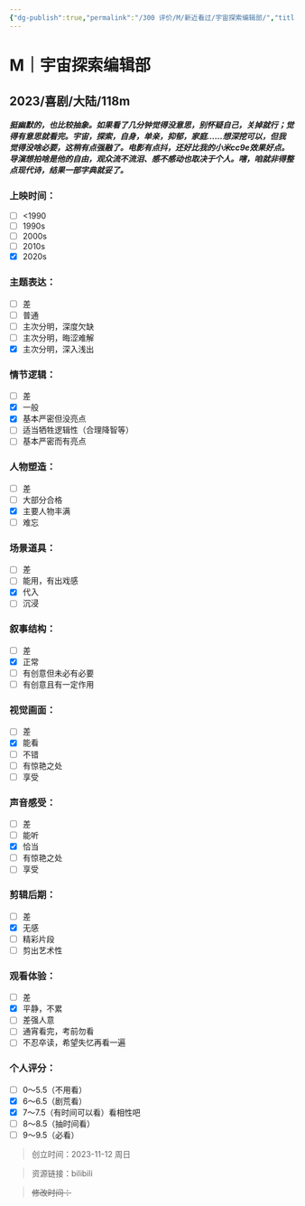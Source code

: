 ```yaml
---
{"dg-publish":true,"permalink":"/300 评价/M/新近看过/宇宙探索编辑部/","title":"宇宙探索编辑部","tags":["M","分类"],"created":"2024-01-25T18:45:04.000+08:00","updated":"2024-01-25T18:45:04.000+08:00"}
---
```



# M｜宇宙探索编辑部
## 2023/喜剧/大陆/118m
***挺幽默的，也比较抽象。如果看了几分钟觉得没意思，别怀疑自己，关掉就行；觉得有意思就看完。宇宙，探索，自身，单亲，抑郁，家庭……想深挖可以，但我觉得没啥必要，这稍有点强融了。电影有点抖，还好比我的小米cc9e效果好点。导演想拍啥是他的自由，观众流不流泪、感不感动也取决于个人。嗐，咱就非得整点现代诗，结果一部字典就妥了。***
### 上映时间：
- [ ] <1990
- [ ] 1990s
- [ ] 2000s
- [ ] 2010s
- [x] 2020s
### 主题表达：
- [ ] 差
- [ ] 普通
- [ ] 主次分明，深度欠缺
- [ ] 主次分明，晦涩难解
- [x] 主次分明，深入浅出
### 情节逻辑：
- [ ] 差
- [x] 一般
- [x] 基本严密但没亮点
- [ ] 适当牺牲逻辑性（合理降智等）
- [ ] 基本严密而有亮点
### 人物塑造：
- [ ] 差
- [ ] 大部分合格
- [x] 主要人物丰满
- [ ] 难忘
### 场景道具：
- [ ] 差
- [ ] 能用，有出戏感
- [x] 代入
- [ ] 沉浸
### 叙事结构：
- [ ] 差
- [x] 正常
- [ ] 有创意但未必有必要
- [ ] 有创意且有一定作用
### 视觉画面：
- [ ] 差
- [x] 能看
- [ ] 不错
- [ ] 有惊艳之处
- [ ] 享受
### 声音感受：
- [ ] 差
- [ ] 能听
- [x] 恰当
- [ ] 有惊艳之处
- [ ] 享受
### 剪辑后期：
- [ ] 差
- [x] 无感
- [ ] 精彩片段
- [ ] 剪出艺术性
### 观看体验：
- [ ] 差
- [x] 平静，不累
- [ ] 差强人意
- [ ] 通宵看完，考前勿看
- [ ] 不忍卒读，希望失忆再看一遍
### 个人评分：
- [ ] 0～5.5（不用看）
- [x] 6～6.5（剧荒看）
- [x] 7～7.5（有时间可以看）看相性吧
- [ ] 8～8.5（抽时间看）
- [ ] 9～9.5（必看）

>创立时间：2023-11-12 周日

>资源链接：bilibili

>~~修改时间：~~



